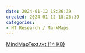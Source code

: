 ```yaml
---
date: 2024-01-12 18:26:39
created: 2024-01-12 18:26:39
categories:
- NT Research / MarkMaps
---
```


[MindMapText.txt (14 KB)](Files/MindMapText.txt)